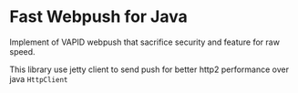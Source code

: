 # Fast Webpush for Java

Implement of VAPID webpush that sacrifice security and feature for raw speed.

This library use jetty client to send push for better http2 performance over java `HttpClient`
